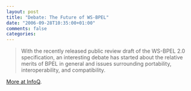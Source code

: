 ```yaml
---
layout: post
title: "Debate: The Future of WS-BPEL"
date: "2006-09-28T10:35:00+01:00"
comments: false
categories: 
---
```


<blockquote>
<p>With the recently released public review draft of the WS-BPEL 2.0 specification, an interesting debate has started about the relative merits of BPEL in general and issues surrounding portability, interoperability, and compatibility.</p>
</blockquote>

<p><a href="http://www.infoq.com/news/WS-BPEL-2.0-debate">More at InfoQ</a>.</p>


